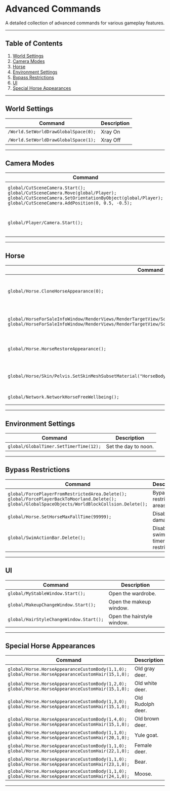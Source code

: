 # Advanced Commands

A detailed collection of advanced commands for various gameplay features.

---

## Table of Contents  
1. [World Settings](#world-settings)  
2. [Camera Modes](#camera-modes)  
3. [Horse](#horse)  
4. [Environment Settings](#environment-settings)  
5. [Bypass Restrictions](#bypass-restrictions)  
6. [UI](#ui)
7. [Special Horse Appearances](#special-horse-appearances)  

---

## World Settings

| **Command**                                     | **Description**          |
|-------------------------------------------------|--------------------------|
| `/World.SetWorldDrawGlobalSpace(0);`            | Xray On                  |
| `/World.SetWorldDrawGlobalSpace(1);`            | Xray Off                 |

---

## Camera Modes 

| **Command**                                                                                                    | **Description**                  |
|----------------------------------------------------------------------------------------------------------------|----------------------------------|
| `global/CutSceneCamera.Start(); global/CutSceneCamera.Move(global/Player); global/CutSceneCamera.SetOrientationByObject(global/Player); global/CutSceneCamera.AddPosition(0, 0.5, -0.5);` | Switch to first-person mode. |
| `global/Player/Camera.Start();`                                                                               | Restore third-person mode. |

---

## Horse  

| **Command**                                                                                            | **Description**                           |
|--------------------------------------------------------------------------------------------------------|-------------------------------------------|
| `global/Horse.CloneHorseAppearance(0);`                                                                | Modify the horse's appearance (client-side only). |
| `global/HorseForSaleInfoWindow/RenderViews/RenderTargetView/Scene/Animation/Horse.CloneHorse(0, 0); global/HorseForSaleInfoWindow/RenderViews/RenderTargetView/Scene/Animation/Horse.HorseForSaleStartBuyWindow();` | Open the horse purchase window. |
| `global/Horse.HorseRestoreAppearance();`                                                               | Restore the horse's default appearance. |
| `global/Horse/Skin/Pelvis.SetSkinMeshSubsetMaterial("HorseBody", "horse coat name");`                  | Set horse body and coat appearance. |
| `global/Network.NetworkHorseFreeWellbeing();`                                                          | Free horse well being. |

---

## Environment Settings

| **Command**                          | **Description**          |
|--------------------------------------|--------------------------|
| `global/GlobalTimer.SetTimerTime(12);` | Set the day to noon. |

---

## Bypass Restrictions 

| **Command**                                                              | **Description**                         |
|--------------------------------------------------------------------------|-----------------------------------------|
| `global/ForcePlayerFromRestrictedArea.Delete(); global/ForcePlayerBackToMoorland.Delete(); global/GlobalSpaceObjects/WorldBlockCollsion.Delete();` | Bypass restricted areas. |
| `global/Horse.SetHorseMaxFallTime(99999);`                               | Disable fall damage. |
| `global/SwimActionBar.Delete();`                                         | Disable swimming timer restrictions. |

---

## UI

| **Command**                          | **Description**          |
|--------------------------------------|--------------------------|
| `global/MyStableWindow.Start();`     | Open the wardrobe. |
| `global/MakeupChangeWindow.Start();` | Open the makeup window. |
| `global/HairStyleChangeWindow.Start();` | Open the hairstyle window. |

---

## Special Horse Appearances  

| **Command**                                                                                           | **Description**      |
|-------------------------------------------------------------------------------------------------------|----------------------|
| `global/Horse.HorseAppearanceCustomBody(1,1,0); global/Horse.HorseAppearanceCustomHair(15,1,0);`      | Old gray deer.       | 
| `global/Horse.HorseAppearanceCustomBody(1,2,0); global/Horse.HorseAppearanceCustomHair(15,1,0);`      | Old white deer.      | 
| `global/Horse.HorseAppearanceCustomBody(1,3,0); global/Horse.HorseAppearanceCustomHair(15,1,0);`      | Old Rudolph deer.    | 
| `global/Horse.HorseAppearanceCustomBody(1,4,0); global/Horse.HorseAppearanceCustomHair(15,1,0);`      | Old brown deer.      | 
| `global/Horse.HorseAppearanceCustomBody(1,1,0); global/Horse.HorseAppearanceCustomHair(20,1,0);`      | Yule goat.           | 
| `global/Horse.HorseAppearanceCustomBody(1,1,0); global/Horse.HorseAppearanceCustomHair(22,1,0);`      | Female deer.         | 
| `global/Horse.HorseAppearanceCustomBody(1,1,0); global/Horse.HorseAppearanceCustomHair(23,1,0);`      | Bear.                | 
| `global/Horse.HorseAppearanceCustomBody(1,1,0); global/Horse.HorseAppearanceCustomHair(24,1,0);`      | Moose.               | 

---

